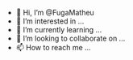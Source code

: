 - 👋 Hi, I’m @FugaMatheu
- 👀 I’m interested in ...
- 🌱 I’m currently learning ...
- 💞️ I’m looking to collaborate on ...
- 📫 How to reach me ...

<!---
FugaMatheu/FugaMatheu is a ✨ special ✨ repository because its `README.md` (this file) appears on your GitHub profile.
You can click the Preview link to take a look at your changes.
--->
